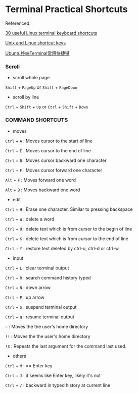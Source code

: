 # Terminal Practical Shortcuts

Referenced: 

[30 useful Linux terminal keyboard shortcuts](https://sharadchhetri.com/2014/01/09/30-useful-linux-terminal-keyboard-shortcuts/)

[Unix and Linux shortcut keys](https://www.computerhope.com/ushort.htm)

[Ubuntu终端Terminal常用快捷键](https://www.jb51.net/os/Ubuntu/141723.html)

### Scroll 

- scroll whole page 

`Shift` + `PageUp` or `Shift` + `PageDown`

- scroll by line

`Ctrl` + `Shift` + `Up` or `Ctrl` + `Shift` + `Down`

### COMMAND SHORTCUTS

- moves

`Ctrl` + `A` : Moves cursor to the start of line

`Ctrl` + `E` : Moves cursor to the end of line

`Ctrl` + `B` : Moves cursor backward one character

`Ctrl` + `F` : Moves cursor forward one character

`Alt` + `F` : Moves forward one word

`Alt` + `B` : Moves backward one word

- edit

`Ctrl` + `H` : Erase one character. Similar to pressing backspace

`Ctrl` + `W` : delete a word

`Ctrl` + `U` : delete text which is from cursor to the begin of line

`Ctrl` + `K` : delete text which is from cursor to the end of line

`Ctrl` + `Y` : restore text deleted by ctrl-u, ctrl-d or ctrl-w

- input

`Ctrl` + `L` : clear terminal output

`Ctrl` + `R` : search command history typed

`Ctrl` + `N` : down arrow

`Ctrl` + `P` : up arrow

`Ctrl` + `S` : suspend terminal output

`Ctrl` + `Q` : resume terminal output

`~` : Moves the the user's home directory

`!!` : Moves the the user's home directory

`!$` : Repeats the last argument for the command last used.

- others

`Ctrl` + `M` : == Enter key

`Ctrl` + `J` : it seems like Enter key, likely it's not

`Ctrl` + `/` : backward in typed history at current line

